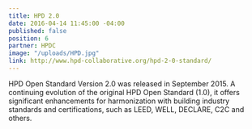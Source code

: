 ```yaml
---
title: HPD 2.0
date: 2016-04-14 11:45:00 -04:00
published: false
position: 6
partner: HPDC
image: "/uploads/HPD.jpg"
link: http://www.hpd-collaborative.org/hpd-2-0-standard/
---
```


HPD Open Standard Version 2.0 was released in September 2015.  A continuing evolution of the original HPD Open Standard (1.0), it offers significant enhancements for harmonization with building industry standards and certifications, such as LEED, WELL, DECLARE, C2C and others.